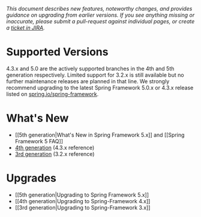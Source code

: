 _This document describes new features, noteworthy changes, and provides guidance on upgrading from earlier versions. If you see anything missing or inaccurate, please submit a pull-request against individual pages, or create a [ticket in JIRA](https://jira.spring.io/browse/SPR)._

# Supported Versions

4.3.x and 5.0 are the actively supported branches in the 4th and 5th generation respectively. Limited support for 3.2.x is still available but no further maintenance releases are planned in that line. We strongly recommend upgrading to the latest Spring Framework 5.0.x or 4.3.x release listed on [spring.io/spring-framework](http://spring.io/spring-framework).

# What's New

- [[5th generation|What's New in Spring Framework 5.x]] and [[Spring Framework 5 FAQ]]
- [4th generation](https://docs.spring.io/spring-framework/docs/4.3.x/spring-framework-reference/htmlsingle/#spring-whats-new) (4.3.x reference)
- [3rd generation](http://docs.spring.io/spring-framework/docs/3.2.x/spring-framework-reference/htmlsingle/#spring-whats-new) (3.2.x reference)

# Upgrades

- [[5th generation|Upgrading to Spring Framework 5.x]]
- [[4th generation|Upgrading to Spring-Framework 4.x]]
- [[3rd generation|Upgrading to Spring-Framework 3.x]]

